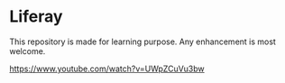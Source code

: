 # Liferay
This repository is made for learning purpose. Any enhancement is most welcome.

https://www.youtube.com/watch?v=UWpZCuVu3bw
